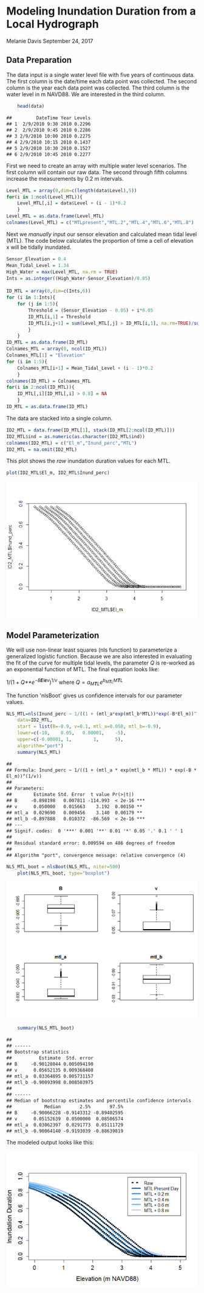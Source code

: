 Modeling Inundation Duration from a Local Hydrograph
================
Melanie Davis
September 24, 2017

Data Preparation
----------------

The data input is a single water level file with five years of continuous data. The first column is the date/time each data point was collected. The second column is the year each data point was collected. The third column is the water level in m NAVD88. We are interested in the third column.

``` r
    head(data)
```

    ##         DateTime Year Levels
    ## 1  2/9/2010 9:30 2010 0.2296
    ## 2  2/9/2010 9:45 2010 0.2286
    ## 3 2/9/2010 10:00 2010 0.2275
    ## 4 2/9/2010 10:15 2010 0.1437
    ## 5 2/9/2010 10:30 2010 0.1527
    ## 6 2/9/2010 10:45 2010 0.2277

First we need to create an array with multiple water level scenarios. The first column will contain our raw data. The second through fifth columns increase the measurements by 0.2 m intervals.

``` r
Level_MTL = array(0,dim=c(length(data$Level),5))
for(i in 1:ncol(Level_MTL)){
    Level_MTL[,i] = data$Level + (i - 1)*0.2
    }
Level_MTL = as.data.frame(Level_MTL)
colnames(Level_MTL) = c("MTLpresent","MTL.2","MTL.4","MTL.6","MTL.8")
```

Next we *manually* input our sensor elevation and calculated mean tidal level (MTL). The code below calculates the proportion of time a cell of elevation x will be tidally inundated.

``` r
Sensor_Elevation = 0.4
Mean_Tidal_Level = 1.34
High_Water = max(Level_MTL, na.rm = TRUE)
Ints = as.integer((High_Water-Sensor_Elevation)/0.05)
    
ID_MTL = array(0,dim=c(Ints,6))
for (i in 1:Ints){
    for (j in 1:5){
        Threshold = (Sensor_Elevation - 0.05) + i*0.05
        ID_MTL[i,1] = Threshold
        ID_MTL[i,j+1] = sum(Level_MTL[,j] > ID_MTL[i,1], na.rm=TRUE)/sum(Level_MTL[,j] > 0, na.rm=TRUE)
        }
    }   
ID_MTL = as.data.frame(ID_MTL)
Colnames_MTL = array(0, ncol(ID_MTL))
Colnames_MTL[1] = "Elevation"
for (i in 1:5){
    Colnames_MTL[i+1] = Mean_Tidal_Level + (i - 1)*0.2
    }
colnames(ID_MTL) = Colnames_MTL
for(i in 2:ncol(ID_MTL)){
    ID_MTL[,i][ID_MTL[,i] > 0.8] = NA
    }
ID_MTL = as.data.frame(ID_MTL)
```

The data are stacked into a single column.

``` r
ID2_MTL = data.frame(ID_MTL[1], stack(ID_MTL[2:ncol(ID_MTL)]))
ID2_MTL$ind = as.numeric(as.character(ID2_MTL$ind))
colnames(ID2_MTL) = c("El_m","Inund_perc","MTL")
ID2_MTL = na.omit(ID2_MTL)
```

This plot shows the *raw* inundation duration values for each MTL.

``` r
plot(ID2_MTL$El_m, ID2_MTL$Inund_perc)
```

![](Inundation_Rmarkdown_files/figure-markdown_github/unnamed-chunk-6-1.png)

Model Parameterization
----------------------

We will use non-linear least squares (nls function) to parameterize a generalized logistic function. Because we are also interested in evaluating the fit of the curve for multiple tidal levels, the parameter *Q* is re-worked as an exponential function of MTL. The final equation looks like:

1/(1 + *Q**e*<sup>−*B**E**l**e**v*</sup>)<sup>1/*v*</sup>
where *Q* = *a*<sub>*M**T**L*</sub>*e*<sup>*b*<sub>*M**T**L*</sub>*M**T**L*</sup>

The function 'nlsBoot' gives us confidence intervals for our parameter values.

``` r
NLS_MTL=nls(Inund_perc ~ 1/((1 + (mtl_a*exp(mtl_b*MTL))*exp(-B*El_m))^(1/v)), 
    data=ID2_MTL, 
    start = list(B=-0.9, v=0.1, mtl_a=0.058, mtl_b=-0.9),
    lower=c(-10,    0.05,   0.00001,    -5),
    upper=c(-0.00001, 1,        1,      5),
    algorithm="port")
    summary(NLS_MTL)
```

    ## 
    ## Formula: Inund_perc ~ 1/((1 + (mtl_a * exp(mtl_b * MTL)) * exp(-B * El_m))^(1/v))
    ## 
    ## Parameters:
    ##        Estimate Std. Error  t value Pr(>|t|)    
    ## B     -0.898198   0.007811 -114.993  < 2e-16 ***
    ## v      0.050000   0.015663    3.192  0.00150 ** 
    ## mtl_a  0.029690   0.009456    3.140  0.00179 ** 
    ## mtl_b -0.897888   0.010372  -86.569  < 2e-16 ***
    ## ---
    ## Signif. codes:  0 '***' 0.001 '**' 0.01 '*' 0.05 '.' 0.1 ' ' 1
    ## 
    ## Residual standard error: 0.009594 on 486 degrees of freedom
    ## 
    ## Algorithm "port", convergence message: relative convergence (4)

``` r
NLS_MTL_boot = nlsBoot(NLS_MTL, niter=500)
    plot(NLS_MTL_boot, type="boxplot")
```

![](Inundation_Rmarkdown_files/figure-markdown_github/unnamed-chunk-7-1.png)

``` r
    summary(NLS_MTL_boot)
```

    ## 
    ## ------
    ## Bootstrap statistics
    ##          Estimate  Std. error
    ## B     -0.90128044 0.005094190
    ## v      0.05652135 0.009368408
    ## mtl_a  0.03364895 0.005731157
    ## mtl_b -0.90093998 0.008503975
    ## 
    ## ------
    ## Median of bootstrap estimates and percentile confidence intervals
    ##            Median       2.5%       97.5%
    ## B     -0.90066228 -0.9143312 -0.89402595
    ## v      0.05152639  0.0500000  0.08506574
    ## mtl_a  0.03062397  0.0291773  0.05111729
    ## mtl_b -0.90064140 -0.9193039 -0.88639819

The modeled output looks like this:

![](Inundation_Rmarkdown_files/figure-markdown_github/unnamed-chunk-8-1.png)

